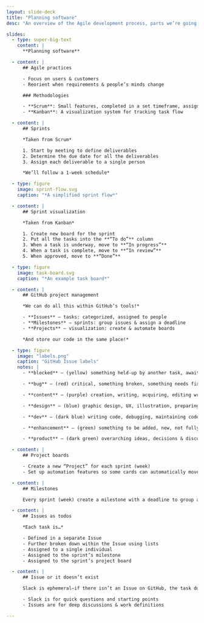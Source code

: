 ```yaml
---
layout: slide-deck
title: "Planning software"
desc: "An overview of the Agile development process, parts we’re going to use, and how we’ll use GitHub as project management software."

slides:
  - type: super-big-text
    content: |
      **Planning software**

  - content: |
      ## Agile practices

      - Focus on users & customers
      - Reorient when requirements & people’s minds change

      ### Methodologies

      - **Scrum**: Small features, completed in a set timeframe, assigned to a single person
      - **Kanban**: A visualization system for tracking task flow

  - content: |
      ## Sprints

      *Taken from Scrum*

      1. Start by meeting to define deliverables
      2. Determine the due date for all the deliverables
      3. Assign each deliverable to a single person

      *We’ll follow a 1-week schedule*

  - type: figure
    image: sprint-flow.svg
    caption: "*A simplified sprint flow*"

  - content: |
      ## Sprint visualization

      *Taken from Kanban*

      1. Create new board for the sprint
      2. Put all the tasks into the **“To do”** column
      3. When a task is underway, move to **“In progress”**
      4. When a task is complete, move to **“In review”**
      5. When approved, move to **“Done”**

  - type: figure
    image: task-board.svg
    caption: "*An example task board*"

  - content: |
      ## GitHub project management

      *We can do all this within GitHub’s tools!*

      - **Issues** — tasks: categorized, assigned to people
      - **Milestones** — sprints: group issues & assign a deadline
      - **Projects** — visualization: create & automate boards

      *And store our code in the same place!*

  - type: figure
    image: "labels.png"
    caption: "GitHub Issue labels"
    notes: |
      - **blocked** — (yellow) something held-up by another task, awaiting something else to be completed; technical debt: code that needs to be written better

      - **bug** — (red) critical, something broken, something needs fixing

      - **content** — (purple) creation, writing, acquiring, editing written text content

      - **design** — (blue) graphic design, UX, illustration, preparing assets

      - **dev** — (dark blue) writing code, debugging, maintaining code

      - **enhancement** — (green) something to be added, new, not fully specified yet

      - **product** — (dark green) overarching ideas, decisions & discussions, testing

  - content: |
      ## Project boards

      - Create a new “Project” for each sprint (week)
      - Set up automation features so some cards can automatically move

  - content: |
      ## Milestones

      Every sprint (week) create a milestone with a deadline to group all the sprint’s tasks.

  - content: |
      ## Issues as todos

      *Each task is…*

      - Defined in a separate Issue
      - Further broken down within the Issue using lists
      - Assigned to a single individual
      - Assigned to the sprint’s milestone
      - Assigned to the sprint’s project board

  - content: |
      ## Issue or it doesn’t exist

      Slack is ephemeral—if there isn’t an Issue on GitHub, the task doesn’t exist.

      - Slack is for quick questions and starting points
      - Issues are for deep discussions & work definitions

---
```

